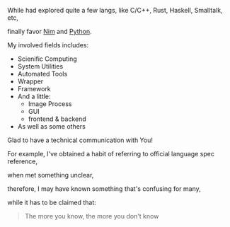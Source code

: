
While had explored quite a few langs, like
C/C++, Rust, Haskell, Smalltalk, etc,

finally favor
[Nim][nim-web] 
and [Python][py-web].

[nim-web]: https://nim-lang.org
[py-web]: https://www.python.org

My involved fields includes:

- Scienific Computing
- System Utilities
- Automated Tools
- Wrapper
- Framework
- And a little:
  - Image Process
  - GUI
  - frontend & backend
- As well as some others

Glad to have a technical communication with You!

For example, I've obtained a habit of referring to official language spec reference,

when met something unclear,

therefore, I may have known something that's confusing for many,

while it has to be claimed that:

> The more you know, the more you don't know
